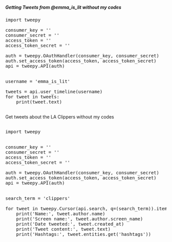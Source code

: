 ##### Getting Tweets from @emma_is_lit without my codes

<pre>
import tweepy

consumer_key = ''
consumer_secret = ''
access_token = ''
access_token_secret = ''

auth = tweepy.OAuthHandler(consumer_key, consumer_secret)
auth.set_access_token(access_token, access_token_secret)
api = tweepy.API(auth)


username = 'emma_is_lit'

tweets = api.user_timeline(username)
for tweet in tweets:
    print(tweet.text)
    
</pre>

Get tweets about the LA Clippers without my codes

<pre>

import tweepy


consumer_key = ''
consumer_secret = ''
access_token = ''
access_token_secret = ''

auth = tweepy.OAuthHandler(consumer_key, consumer_secret)
auth.set_access_token(access_token, access_token_secret)
api = tweepy.API(auth)


search_term = 'clippers'

for tweet in tweepy.Cursor(api.search, q=(search_term)).items(10):
    print('Name:', tweet.author.name)
    print('Screen name:', tweet.author.screen_name)
    print('Date tweeted:', tweet.created_at)
    print('Tweet content:', tweet.text)
    print('Hashtags:', tweet.entities.get('hashtags'))
    
</pre>
  
